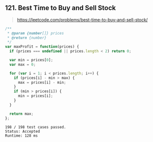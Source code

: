 ## 121. Best Time to Buy and Sell Stock

> https://leetcode.com/problems/best-time-to-buy-and-sell-stock/

```js
/**
 * @param {number[]} prices
 * @return {number}
 */
var maxProfit = function(prices) {
  if (prices === undefined || prices.length < 2) return 0;

  var min = prices[0];
  var max = 0;

  for (var i = 1; i < prices.length; i++) {
    if (prices[i] - min > max) {
      max = prices[i] - min;
    }
    if (min > prices[i]) {
      min = prices[i];
    }
  }

  return max;
};
```
```
198 / 198 test cases passed.
Status: Accepted
Runtime: 128 ms
```
